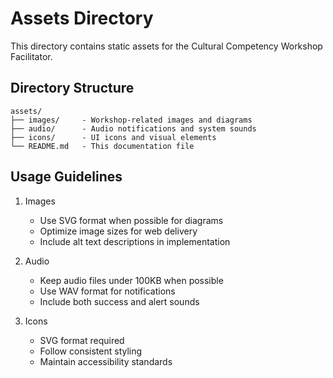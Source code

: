 # Assets Directory

This directory contains static assets for the Cultural Competency Workshop Facilitator.

## Directory Structure

```
assets/
├── images/     - Workshop-related images and diagrams
├── audio/      - Audio notifications and system sounds
├── icons/      - UI icons and visual elements
└── README.md   - This documentation file
```

## Usage Guidelines

1. Images
   - Use SVG format when possible for diagrams
   - Optimize image sizes for web delivery
   - Include alt text descriptions in implementation

2. Audio
   - Keep audio files under 100KB when possible
   - Use WAV format for notifications
   - Include both success and alert sounds

3. Icons
   - SVG format required
   - Follow consistent styling
   - Maintain accessibility standards
